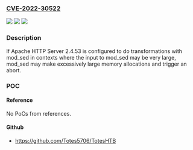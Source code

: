 ### [CVE-2022-30522](https://cve.mitre.org/cgi-bin/cvename.cgi?name=CVE-2022-30522)
![](https://img.shields.io/static/v1?label=Product&message=Apache%20HTTP%20Server&color=blue)
![](https://img.shields.io/static/v1?label=Version&message=%3D%202.4.53%20&color=brighgreen)
![](https://img.shields.io/static/v1?label=Vulnerability&message=CWE-789%3A%20Memory%20Allocation%20with%20Excessive%20Size%20Value&color=brighgreen)

### Description

If Apache HTTP Server 2.4.53 is configured to do transformations with mod_sed in contexts where the input to mod_sed may be very large, mod_sed may make excessively large memory allocations and trigger an abort.

### POC

#### Reference
No PoCs from references.

#### Github
- https://github.com/Totes5706/TotesHTB

